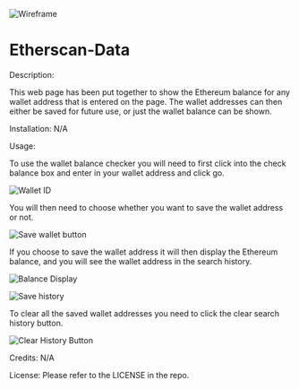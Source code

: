 ![Wireframe](https://user-images.githubusercontent.com/117348764/216164373-813c0ea4-21d2-479a-b362-310f9d458702.png)
# Etherscan-Data


Description:

This web page has been put together to show the Ethereum balance for any wallet address that is entered on the page. The wallet addresses can then either be saved for future use, or just the wallet balance can be shown.

Installation:
N/A

Usage:

To use the wallet balance checker you will need to first click into the check balance box and enter in your wallet address and click go.

![Wallet ID](https://user-images.githubusercontent.com/117348764/217335350-2d523e16-dbf7-42db-9615-173ebe26dffc.png)

You will then need to choose whether you want to save the wallet address or not.

![Save wallet button](https://user-images.githubusercontent.com/117348764/217337666-df62857f-aa52-41e0-8325-9f55eedd5645.png)

If you choose to save the wallet address it will then display the Ethereum balance, and you will see the wallet address in the search history.

![Balance Display](https://user-images.githubusercontent.com/117348764/217338105-9333cc67-2d27-4e1d-be60-d525c355a91e.png)

![Save history](https://user-images.githubusercontent.com/117348764/217338138-a16ff968-a057-44ab-919f-0b93ee0c828a.png)

To clear all the saved wallet addresses you need to click the clear search history button.

![Clear History Button](https://user-images.githubusercontent.com/117348764/217338348-4a890729-f603-42a5-9d7c-a46e383fe913.png)



Credits:
N/A

License:
Please refer to the LICENSE in the repo.
